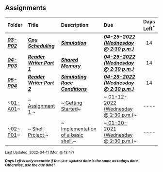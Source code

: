 ## Assignments

| Folder | Title | Description | Due | Days Left<sup>*</sup> |
|:------|:------|:------|:------|:-----:|
| ***<a href="https://github.com/rugbyprof/5143-Operating-Systems/tree/master/Assignments/03-P02">03-P02</a>*** | ***<a href="https://github.com/rugbyprof/5143-Operating-Systems/tree/master/Assignments/03-P02"> Cpu Scheduling </a>*** | ***<a href="https://github.com/rugbyprof/5143-Operating-Systems/tree/master/Assignments/03-P02"> Simulation</a>*** | ***<a href="https://github.com/rugbyprof/5143-Operating-Systems/tree/master/Assignments/03-P02"> 04-25-2022 (Wednesday @ 2:30 p.m.)</a>*** | 14 |
| ***<a href="https://github.com/rugbyprof/5143-Operating-Systems/tree/master/Assignments/04-P03">04-P03</a>*** | ***<a href="https://github.com/rugbyprof/5143-Operating-Systems/tree/master/Assignments/04-P03"> Reader Writer Part 1 </a>*** | ***<a href="https://github.com/rugbyprof/5143-Operating-Systems/tree/master/Assignments/04-P03"> Shared Memory</a>*** | ***<a href="https://github.com/rugbyprof/5143-Operating-Systems/tree/master/Assignments/04-P03"> 04-25-2022 (Wednesday @ 2:30 p.m.)</a>*** | 14 |
| ***<a href="https://github.com/rugbyprof/5143-Operating-Systems/tree/master/Assignments/05-P04">05-P04</a>*** | ***<a href="https://github.com/rugbyprof/5143-Operating-Systems/tree/master/Assignments/05-P04"> Reader Writer Part 2 </a>*** | ***<a href="https://github.com/rugbyprof/5143-Operating-Systems/tree/master/Assignments/05-P04"> Simulating Race Conditions</a>*** | ***<a href="https://github.com/rugbyprof/5143-Operating-Systems/tree/master/Assignments/05-P04"> 04-25-2022 (Wednesday @ 2:30 p.m.)</a>*** | 14 |
| ~<a href="https://github.com/rugbyprof/5143-Operating-Systems/tree/master/Assignments/01-A01">01-A01</a>~ | ~<a href="https://github.com/rugbyprof/5143-Operating-Systems/tree/master/Assignments/01-A01"> Assignment 1 </a>~ | ~<a href="https://github.com/rugbyprof/5143-Operating-Systems/tree/master/Assignments/01-A01"> Getting Started</a>~ | ~<a href="https://github.com/rugbyprof/5143-Operating-Systems/tree/master/Assignments/01-A01"> 01-12-2022 (Wednesday @ 2:30 p.m.)</a>~ | ---- |
| ~<a href="https://github.com/rugbyprof/5143-Operating-Systems/tree/master/Assignments/02-P01">02-P01</a>~ | ~<a href="https://github.com/rugbyprof/5143-Operating-Systems/tree/master/Assignments/02-P01"> Shell Project </a>~ | ~<a href="https://github.com/rugbyprof/5143-Operating-Systems/tree/master/Assignments/02-P01"> Implementation of a basic shell.</a>~ | ~<a href="https://github.com/rugbyprof/5143-Operating-Systems/tree/master/Assignments/02-P01"> 01-20-2021 (Wednesday @ 2:30 p.m.)</a>~ | ---- |

<sup>Last Updated: 2022-04-11 (Mon @ 13:47)</sup> 

<sup>***Days Left is only accurate if the `Last Updated` date is the same as todays date. Otherwise, use the due date!***</sup> 